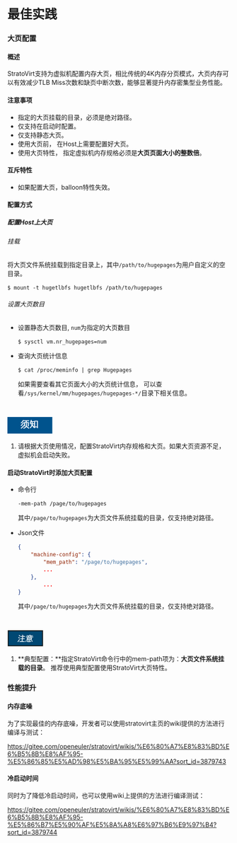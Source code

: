 # 最佳实践

### 大页配置

#### 概述

StratoVirt支持为虚拟机配置内存大页，相比传统的4K内存分页模式，大页内存可以有效减少TLB Miss次数和缺页中断次数，能够显著提升内存密集型业务性能。



#### 注意事项

  - 指定的大页挂载的目录，必须是绝对路径。
  - 仅支持在启动时配置。
  - 仅支持静态大页。
  - 使用大页前， 在Host上需要配置好大页。
  - 使用大页特性， 指定虚拟机内存规格必须是**大页页面大小的整数倍**。

#### 互斥特性

- 如果配置大页，balloon特性失效。


#### 配置方式

##### 配置Host上大页

###### 挂载

将大页文件系统挂载到指定目录上，其中`/path/to/hugepages`为用户自定义的空目录。

```
$ mount -t hugetlbfs hugetlbfs /path/to/hugepages
```


###### 设置大页数目

* 设置静态大页数目, `num`为指定的大页数目

  ```
  $ sysctl vm.nr_hugepages=num
  ```

* 查询大页统计信息

  ```
  $ cat /proc/meminfo | grep Hugepages
  ```

  如果需要查看其它页面大小的大页统计信息， 可以查看`/sys/kernel/mm/hugepages/hugepages-*/`目录下相关信息。


</br>

![img](./figures/zh-cn_image_to_know.png) 

1. 请根据大页使用情况，配置StratoVirt内存规格和大页。如果大页资源不足，虚拟机会启动失败。



#### 启动StratoVirt时添加大页配置




- 命令行

  ```
  -mem-path /page/to/hugepages
  ```

  其中`/page/to/hugepages`为大页文件系统挂载的目录，仅支持绝对路径。


- Json文件

  ```json
  {
      "machine-config": {
          "mem_path": "/page/to/hugepages",
          ...    
      },
          ...
  }
  ```

  其中`/page/to/hugepages`为大页文件系统挂载的目录，仅支持绝对路径。

</br>

![img](./figures/zh-cn_image_note.png) 

1. **典型配置：**指定StratoVirt命令行中的mem-path项为：**大页文件系统挂载的目录**。 推荐使用典型配置使用StratoVirt大页特性。


### 性能提升


#### 内存底噪


为了实现最佳的内存底噪，开发者可以使用stratovirt主页的wiki提供的方法进行编译与测试：

https://gitee.com/openeuler/stratovirt/wikis/%E6%80%A7%E8%83%BD%E6%B5%8B%E8%AF%95-%E5%86%85%E5%AD%98%E5%BA%95%E5%99%AA?sort_id=3879743


#### 冷启动时间

同时为了降低冷启动时间，也可以使用wiki上提供的方法进行编译测试：

https://gitee.com/openeuler/stratovirt/wikis/%E6%80%A7%E8%83%BD%E6%B5%8B%E8%AF%95-%E5%86%B7%E5%90%AF%E5%8A%A8%E6%97%B6%E9%97%B4?sort_id=3879744
